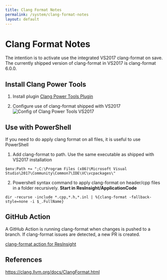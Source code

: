 ```yaml
---
title: Clang Format Notes
permalink: /system/clang-format-notes
layout: default
---
```


# Clang Format Notes

The intention is to activate use the integrated VS2017 clang-format on save. The currently shipped version of clang-format in VS2017 is clang-format 6.0.0.

## Install Clang Power Tools

1. Install plugin
[Clang Power Tools Plugin](https://marketplace.visualstudio.com/items?itemName=caphyon.ClangPowerTools)

2. Configure use of clang-format shipped with VS2017
![Config of Clang Power Tools VS2017]({{site.baseurl}}/assets/images/clang-power-tools.png)


## Use with PowerShell
If you need to do apply clang format on all files, it is useful to use PowerShell

1. Add clang-format to path. Use the same executable as shipped with VS2017 installation

```
$env:Path += ";C:\Program Files (x86)\Microsoft Visual Studio\2017\Community\Common7\IDE\VC\vcpackages\"
```

2. Powershell syntax command to apply clang-format on header/cpp files in a folder recursively. **Start in ResInsight/ApplicationCode**

```
dir -recurse -include *.cpp,*.h,*.inl | %{clang-format -fallback-style=none -i $_.FullName}
```

## GitHub Action
A GitHub Action is running clang-format when changes is pushed to a branch. If clang-format issues are detected, a new PR is created.

[clang-format action for ResInsight](https://github.com/OPM/ResInsight/blob/dev/.github/workflows/clang-format.yml)

## References
https://clang.llvm.org/docs/ClangFormat.html


